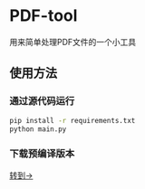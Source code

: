 # PDF-tool

用来简单处理PDF文件的一个小工具

## 使用方法

### 通过源代码运行

```bash
pip install -r requirements.txt
python main.py
```

### 下载预编译版本

[转到→](https://github.com/Zecyel/PDF-tool/releases)
